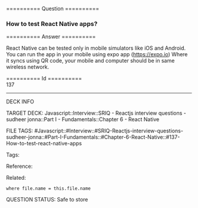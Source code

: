 ========== Question ==========  

### How to test React Native apps?  

========== Answer ==========  

React Native can be tested only in mobile simulators like iOS and Android. You can run the app in your mobile using expo app (https://expo.io) Where it syncs using QR code, your mobile and computer should be in same wireless network.

========== Id ==========  
137

---

DECK INFO

TARGET DECK: Javascript::Interview::SRIQ - Reactjs interview questions - sudheer jonna::Part I - Fundamentals::Chapter 6 - React Native

FILE TAGS: #Javascript::#Interview::#SRIQ-Reactjs-interview-questions-sudheer-jonna::#Part-I-Fundamentals::#Chapter-6-React-Native::#137-How-to-test-react-native-apps

Tags:

Reference:

Related:

```dataview
where file.name = this.file.name
```
QUESTION STATUS: Safe to store

